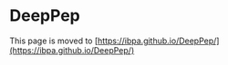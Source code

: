   <head>
    <meta http-equiv="Refresh" content="7; url=//www.w3docs.com" />
  </head>
  
# DeepPep
This page is moved to [https://ibpa.github.io/DeepPep/](https://ibpa.github.io/DeepPep/)
